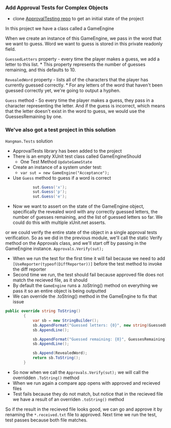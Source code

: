 ### Add Approval Tests for Complex Objects
* clone [ApprovalTesting repo](https://github.com/yelenagou/ApprovalTesting.git) to get an initial state of the project

In this project we have a class called a GameEngine

When we create an instance of this GameEngine, we pass in the word that we want to guess. 
Word we want to guess is stored in this private readonly field.

`GuessedLetters` property - every time the player makes a guess, we add a letter to this list. 
    * This property represents the number of guesses remaining, and this defaults to 10. 

`RevealedWord` property -  lists all of the characters that the player has currently guessed correctly. 
    * For any letters of the word that haven't been guessed correctly yet, we're going to output a hyphen.

`Guess` method - So every time the player makes a guess, they pass in a character representing the letter. And if the guess is incorrect, which means that the letter doesn't exist in the word to guess, we would use the GuessesRemaining by one. 

### We've also got a test project in this solution

`Hangman.Tests` solution
* ApprovalTests library has been added to the project
* There is an empty XUnit test class called GameEngineShould
  * One Test Method `UpdateGameState`
* Create an instance of a system under test:
  * `var sut = new GameEngine("Acceptance");`
* Use `Guess` method to guess if a word is correct
```C#
            sut.Guess('x');
            sut.Guess('p');
            sut.Guess('e');
  ```      
* Now we want to assert on the state of the GameEngine object, specifically the revealed word with any correctly guessed letters, the number of guesses remaining, and the list of guessed letters so far. We could do this with multiple xUnit.net asserts.

or we could verify the entire state of the object in a single approval tests verification. So as we did in the previous module, 
we'll call the static Verify method on the Approvals class, and we'll start off by passing in the GameEngine instance.
`Approvals.Verify(sut);`

* When we run the test for the first time it will fail because we need to add `[UseReporter(typeof(DiffReporter))]` before the test method to invoke the diff reporter
* Second time we run, the test should fail because approved file does not match the recieved file, as it should
* By default the `GameEngine` runs a .toString() method on everything we pass it so an entire object is being outputted 
* We can override the .toString() method in the GameEngine to fix that issue
  
```c#
public override string ToString()
		{
            var sb = new StringBuilder();
            sb.AppendFormat("Guessed letters: {0}", new string(GuessedLetters.ToArray()));
            sb.AppendLine();

            sb.AppendFormat("Guessed remaining: {0}", GuessesRemaining);
            sb.AppendLine();

            sb.Append(RevealedWord);
			return sb.ToString();
		}

```

* So now when we call the `Approvals.Verify(sut);` we will call the overridden `.ToString()` method
* When we run again a compare app opens with approved and recieved files
* Test fails because they do not match, but notice that in the recieved file we have a result of an overriden `.toString()` method

So if the result in the recieved file looks good, we can go and approve it by renaming the `*.received.txt` file to approved.
Next time we run the test, test passes because both file matches. 





